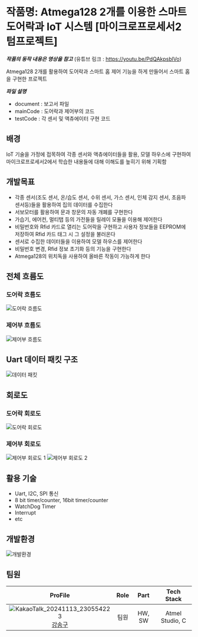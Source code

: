 # 작품명: Atmega128 2개를 이용한 스마트 도어락과 IoT 시스템 [마이크로프로세서2 텀프로젝트]

***작품의 동작 내용은 영상을 참고***
(유튜브 링크 : https://youtu.be/PdQAkpsblVo)

Atmega128 2개를 활용하여 도어락과 스마트 홈 제어 기능을 하게 만들어서 스마트 홈을 구현한 프로젝트

***파일 설명***
- document : 보고서 파일
- mainCode : 도어락과 제어부의 코드
- testCode : 각 센서 및 액츄에이터 구현 코드

## 배경

IoT 기술을 가정에 접목하여 각종 센서와 액츄에이터들을 활용, 모델 하우스에 구현하여 마이크로프로세서2에서 학습한 내용들에 대해 이해도를 높히기 위해 기획함

## 개발목표

- 각종 센서(조도 센서, 온/습도 센서, 수위 센서, 가스 센서, 인체 감지 센서, 초음파 센서등)들을 활용하여 집의 데이터를 수집한다
- 서보모터를 활용하여 문과 창문의 자동 개폐를 구현한다
- 가습기, 에어컨, 멀티탭 등의 가전들을 릴레이 모듈을 이용해 제어한다
- 비밀번호와 Rfid 카드로 열리는 도어락을 구현하고 사용자 정보들을 EEPROM에 저장하여 Rfid 카드 태그 시 그 설정을 불러온다
- 센서로 수집한 데이터들을 이용하여 모델 하우스를 제어한다
- 비밀번호 변경, Rfid 정보 초기화 등의 기능을 구현한다
- Atmega128의 위치독을 사용하여 올바른 작동이 가능하게 한다
  
## 전체 흐름도

### 도어락 흐름도
![도어락 흐름도](https://github.com/user-attachments/assets/eca38503-9179-4801-8206-e4cc7ae823ed)

### 제어부 흐름도
![제어부 흐름도](https://github.com/user-attachments/assets/073a3634-ddd3-48bc-ad6d-1f4c42ba70f1)

## Uart 데이터 패킷 구조
![데이터 패킷](https://github.com/user-attachments/assets/9cfdd1aa-5fc0-4941-acab-6f847fc951f8)

## 회로도

### 도어락 회로도
![도어락 회로도](https://github.com/user-attachments/assets/ece91a11-e34d-447f-a80c-1111ed658291)


### 제어부 회로도
![제어부 회로도 1](https://github.com/user-attachments/assets/832fc948-5dd8-47a6-b7ee-9e728564179a)
![제어부 회로도 2](https://github.com/user-attachments/assets/6c017a06-4fd7-4e65-bff9-c2e50f12ec17)

## 활용 기술
- Uart, I2C, SPI 통신
- 8 bit timer/counter, 16bit timer/counter
- WatchDog Timer
- Interrupt
- etc

## 개발환경
![개발환경](https://github.com/user-attachments/assets/658e5c49-5000-4e5a-887a-8bd084c46f9a)

## 팀원

| ProFile | Role | Part | Tech Stack |
|:--------:|:--------:|:--------:|:--------:|
| ![KakaoTalk_20241113_230554223](https://github.com/user-attachments/assets/986e1819-2d0d-4715-97ce-590ea6495421) <br> [강송구](https://github.com/Throwball99) |   팀원  |   HW, SW |   Atmel Studio, C |
